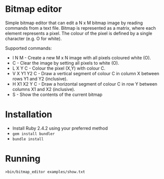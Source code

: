 # Bitmap editor

Simple bitmap editor that can edit a N x M bitmap image by reading commands from a text file.
Bitmap is represented as a matrix, where each element represents a pixel.
The colour of the pixel is defined by a single character (e.g. O for white).

Supported commands:

* I N M - Create a new M x N image with all pixels coloured white (O).
* C - Clear the image by setting all pixels to white (O).
* L X Y C - Colour the pixel (X,Y) with colour C.
* V X Y1 Y2 C - Draw a vertical segment of colour C in column X between rows Y1 and Y2 (inclusive).
* H X1 X2 Y C - Draw a horizontal segment of colour C in row Y between columns X1 and X2 (inclusive).
* S - Show the contents of the current bitmap

# Installation

* Install Ruby 2.4.2 using your preferred method
* `gem install bundler`
* `bundle install`

# Running

`>bin/bitmap_editor examples/show.txt`
